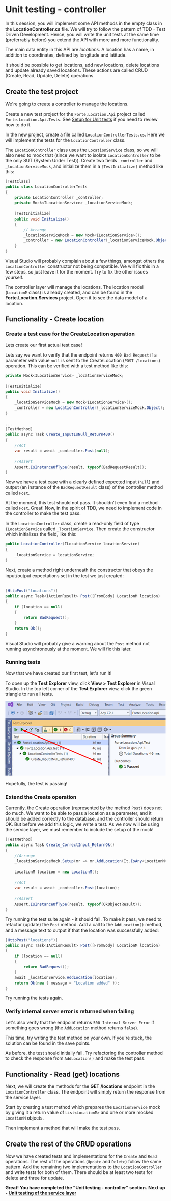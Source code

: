 # Unit testing - controller
In this session, you will implement some API methods in the empty class in the **LocationController.cs** file. We will try to follow the pattern of TDD - Test Driven Development. Hence, you will write the unit tests at the same time (preferrably before) you extend the API with more and more functionality. 

The main data entity in this API are *locations*. A location has a name, in addition to coordinates, defined by longitude and latitude.

It should be possible to get locations, add new locations, delete locations and update already saved locations. These actions are called CRUD (Create, Read, Update, Delete) operations. 

## Create the test project
We're going to create a controller to manage the locations. 

<!-- The `LocationM` data class in the **Forte.Location.Services.Models** folder has the basic structure of a location. -->

Create a new test project for the `Forte.Location.Api` project called `Forte.Location.Api.Tests`.  See [Setup for Unit tests](01a-setup-unit-tests.md) if you need to review how to do it.

In the new project, create a file called `LocationControllerTests.cs`. Here we will implement the tests for the `LocationController` class.

The `LocationController` class uses the `LocationService` class, so we will also need to mock that (since we want to isolate `LocationController` to be the only SUT (System Under Test)). Create two fields `_controller` and `_locationServiceMock`, and initialize them in a `[TestInitialize]` method like this:

```cs
[TestClass]
public class LocationControllerTests
{
    private LocationController _controller;
    private Mock<ILocationService> _locationServiceMock;

    [TestInitialize]
    public void Initialize()
    {
        // Arrange
        _locationServiceMock = new Mock<ILocationService>();
        _controller = new LocationController(_locationServiceMock.Object);
    }
}
```

Visual Studio will probably complain about a few things, amongst others the `LocationController` constructor not being compatible. We will fix this in a few steps, so just leave it for the moment. Try to fix the other issues yourself.

The controller layer will manage the locations. The location model (`LocationM` class) is already created, and can be found in the **Forte.Location.Services** project. Open it to see the data model of a location. 


## Functionality - Create location

### Create a test case for the CreateLocation operation

Lets create our first actual test case!

Lets say we want to verify that the endpoint returns `400 Bad Request` if a parameter with value `null` is sent to the CreateLocation (`POST /locations`) operation. This can be verified with a test method like this:

```cs
private Mock<ILocationService> _locationServiceMock;

[TestInitialize]
public void Initialize()
{
    _locationServiceMock = new Mock<ILocationService>();
    _controller = new LocationController(_locationServiceMock.Object);
}

...
[TestMethod]
public async Task Create_InputIsNull_Return400()
{
    //Act
    var result = await _controller.Post(null);

    //Assert
    Assert.IsInstanceOfType(result, typeof(BadRequestResult));
}
```

Now we have a test case with a clearly defined expected input (`null`) and output (an instance of the `BadRequestResult` class) of the controller method called `Post`.

At the moment, this test should not pass. It shouldn't even find a method called `Post`. Great! Now, in the spirit of TDD, we need to implement code in the controller to make the test pass.

In the `LocationController` class, create a read-only field of type `ILocationService` called `_locationService`. Then create the constructor which initializes the field, like this:
```cs
public LocationController(ILocationService locationService)
{
    _locationService = locationService;
}
```

Next, create a method right underneath the constructor that obeys the input/output expectations set in the test we just created:
```cs

[HttpPost("locations")]
public async Task<IActionResult> Post([FromBody] LocationM location)
{
    if (location == null)
    {
        return BadRequest();
    }
    return Ok();
}
```

Visual Studio will probably give a warning about the `Post` method not running asynchronously at the moment. We will fix this later.

### Running tests
Now that we have created our first test, let's run it!

To open up the **Test Explorer** view, click **View > Test Explorer** in Visual Studio. In the top left corner of the **Test Explorer** view, click the green triangle to run all tests.

![](images/01b-unit-testing-controller-run-tests.png)

Hopefully, the test is passing!

### Extend the Create operation
Currently, the Create operation (represented by the method `Post`) does not do much. We want to be able to pass a location as a parameter, and it should be added correctly to the database, and the controller should return OK. But before we add this logic, we write a test.
As we now will be using the service layer, we must remember to include the setup of the mock!

```cs
[TestMethod]
public async Task Create_CorrectInput_ReturnOk()
{
    //Arrange 
    _locationServiceMock.Setup(mr => mr.AddLocation(It.IsAny<LocationM>())).Returns(Task.FromResult(true));

    LocationM location = new LocationM();
            
    //Act
    var result = await _controller.Post(location);

    //Assert
    Assert.IsInstanceOfType(result, typeof(OkObjectResult));
}
```

Try running the test suite again - it should fail. To make it pass, we need to refactor (update) the `Post` method. Add a call to the `AddLocation()` method, and a message text to output if that the location was successfully added:
```cs
[HttpPost("locations")]
public async Task<IActionResult> Post([FromBody] LocationM location)
{
    if (location == null)
    {
        return BadRequest();
    }
    await _locationService.AddLocation(location);
    return Ok(new { message = "Location added" });
}
```

Try running the tests again.

### Verify internal server error is returned when failing

Let's also verify that the endpoint returns `500 Internal Server Error` if something goes wrong (the `AddLocation` method returns `false`).

This time, try writing the test method on your own. If you're stuck, the solution can be found in the save points.

As before, the test should initially fail. Try refactoring the controller method to check the response from `AddLocation()` and make the test pass.

## Functionality - Read (get) locations
Next, we will create the methods for the **GET /locations** endpoint in the `LocationController` class. The endpoint will simply return the response from the service layer.

Start by creating a test method which prepares the `LocationService` mock by giving it a return value of `List<LocationM>` and one or more mocked `LocationM` objects.

Then implement a method that will make the test pass.

## Create the rest of the CRUD operations
Now we have created tests and implementations for the `Create` and `Read` operations. The rest of the operations (`Update` and `Delete`) follow the same pattern. Add the remaining two implementations to the `LocationController` and write tests for both of them. There should be at least two tests for delete and three for update.

**Great! You have completed the "Unit testing - controller" section.**
**Next up - [Unit testing of the service layer](01c-unit-testing-service.md)**
